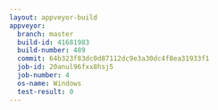 ```yaml
---
layout: appveyor-build
appveyor:
  branch: master
  build-id: 41681983
  build-number: 489
  commit: 64b323f83dc0d87112dc9e3a30dc4f8ea31933f1
  job-id: 20anul96fxx8hsj5
  job-number: 4
  os-name: Windows
  test-result: 0
---
```

